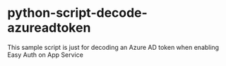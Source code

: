 # python-script-decode-azureadtoken

This sample script is just for decoding an Azure AD token when enabling Easy Auth on App Service
